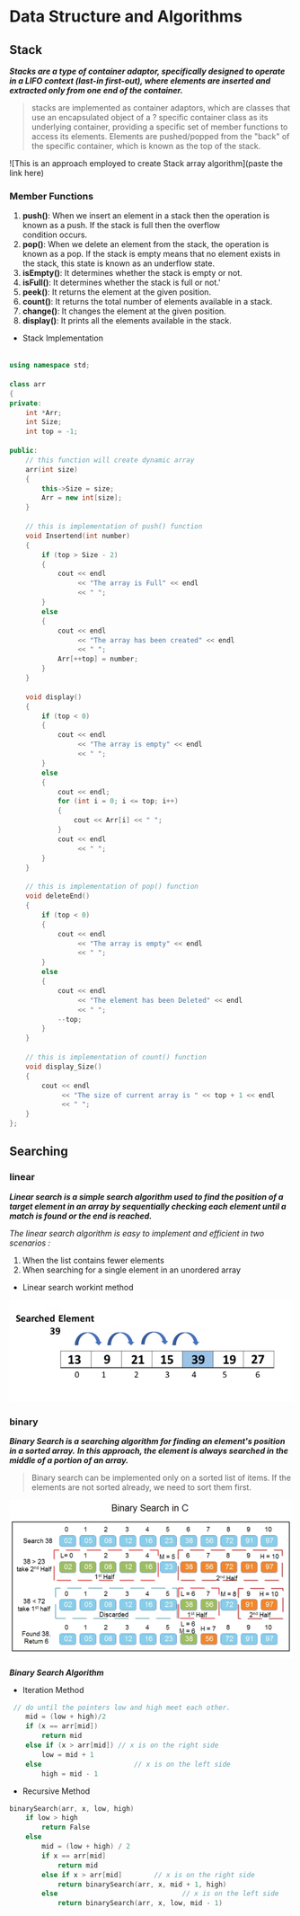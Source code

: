 # Data Structure and Algorithms

## Stack

**_Stacks are a type of container adaptor, specifically designed to operate in a LIFO context (last-in first-out), where elements are inserted and extracted only from one end of the container._**

> stacks are implemented as container adaptors, which are classes that use an encapsulated object of a ? specific container class as its underlying container, providing a specific set of member functions to access its elements. Elements are pushed/popped from the "back" of the specific container, which is known as the top of the stack.

![This is an approach employed to create Stack array algorithm](paste the link here)

### Member Functions

1. **push()**: When we insert an element in a stack then the operation is known as a push. If the stack is full then the overflow \
   condition occurs.
2. **pop()**: When we delete an element from the stack, the operation is known as a pop. If the stack is empty means that no element exists
   in the stack, this state is known as an underflow state.
3. **isEmpty()**: It determines whether the stack is empty or not.
4. **isFull()**: It determines whether the stack is full or not.'
5. **peek()**: It returns the element at the given position.
6. **count()**: It returns the total number of elements available in a stack.
7. **change()**: It changes the element at the given position.
8. **display()**: It prints all the elements available in the stack.

- Stack Implementation

```cpp

using namespace std;

class arr
{
private:
    int *Arr;
    int Size;
    int top = -1;

public:
    // this function will create dynamic array
    arr(int size)
    {
        this->Size = size;
        Arr = new int[size];
    }

    // this is implementation of push() function
    void Insertend(int number)
    {
        if (top > Size - 2)
        {
            cout << endl
                 << "The array is Full" << endl
                 << " ";
        }
        else
        {
            cout << endl
                 << "The array has been created" << endl
                 << " ";
            Arr[++top] = number;
        }
    }

    void display()
    {
        if (top < 0)
        {
            cout << endl
                 << "The array is empty" << endl
                 << " ";
        }
        else
        {
            cout << endl;
            for (int i = 0; i <= top; i++)
            {
                cout << Arr[i] << " ";
            }
            cout << endl
                 << " ";
        }
    }

    // this is implementation of pop() function
    void deleteEnd()
    {
        if (top < 0)
        {
            cout << endl
                 << "The array is empty" << endl
                 << " ";
        }
        else
        {
            cout << endl
                 << "The element has been Deleted" << endl
                 << " ";
            --top;
        }
    }

    // this is implementation of count() function
    void display_Size()
    {
        cout << endl
             << "The size of current array is " << top + 1 << endl
             << " ";
    }
};

```

## Searching

### linear

**_Linear search is a simple search algorithm used to find the position of a target element in an array by sequentially checking each element until a match is found or the end is reached._**

_The linear search algorithm is easy to implement and efficient in two scenarios :_

1. When the list contains fewer elements
2. When searching for a single element in an unordered array

- Linear search workint method

![This is an approach employed to perform Linear Search Algorithm.](https://github.com/anshchovatiya/DSA/blob/main/Images/Screenshot%2003-10-2024%2014.16.13.png)

### binary

**_Binary Search is a searching algorithm for finding an element's position in a sorted array._**
**_In this approach, the element is always searched in the middle of a portion of an array._**

> Binary search can be implemented only on a sorted list of items. If the elements are not sorted already, we need to sort them first.

![This is an approach employed to perform a binary Search Algorithm.](https://github.com/anshchovatiya/DSA/blob/main/Images/Screenshot%2003-10-2024%2014.43.16.png)

**_Binary Search Algorithm_**

- Iteration Method

```cpp
 // do until the pointers low and high meet each other.
    mid = (low + high)/2
    if (x == arr[mid])
        return mid
    else if (x > arr[mid]) // x is on the right side
        low = mid + 1
    else                       // x is on the left side
        high = mid - 1

```

- Recursive Method

```cpp
binarySearch(arr, x, low, high)
    if low > high
        return False
    else
        mid = (low + high) / 2
        if x == arr[mid]
            return mid
        else if x > arr[mid]        // x is on the right side
            return binarySearch(arr, x, mid + 1, high)
        else                               // x is on the left side
            return binarySearch(arr, x, low, mid - 1)
```
